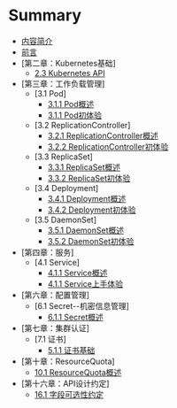 # Summary
* [内容简介](INTRODUCTION.md)
* [前言](FOREWORD.md)
* [第二章：Kubernetes基础]
    * [2.3 Kubernetes API](chapter02/2.3-kubernetes_API.md)
* [第三章：工作负载管理]
    * [3.1 Pod]
        * [3.1.1 Pod概述](chapter03/1.1-pod_overview.md)
        * [3.1.1 Pod初体验](chapter03/1.2-pod_quick_start.md)
    * [3.2 ReplicationController]
        * [3.2.1 ReplicationController概述](chapter03/2.1-replicationcontroller_overview.md)
        * [3.2.2 ReplicationController初体验](chapter03/2.2-replicationcontroller_quick_start.md)
    * [3.3 ReplicaSet]
        * [3.3.1 ReplicaSet概述](chapter03/3.1-replicaset_overview.md)
        * [3.3.2 ReplicaSet初体验](chapter03/3.2-replicaset_quick_start.md)
    * [3.4 Deployment]
        * [3.4.1 Deployment概述](chapter03/4.1-deployment_overview.md)
        * [3.4.2 Deployment初体验](chapter03/4.2-deployment_quickstart.md)
    * [3.5 DaemonSet]
        * [3.5.1 DaemonSet概述](chapter03/5.1-daemonset_overview.md)
        * [3.5.2 DaemonSet初体验](chapter03/5.2-daemonset_quickstart.md)
* [第四章：服务]
    * [4.1 Service]
        * [4.1.1 Service概述](chapter04/1.1-service_overview.md)
        * [4.1.1 Service上手体验](chapter04/1.2-service_quickstart.md)
* [第六章：配置管理]
    * [6.1 Secret--机密信息管理]
        * [6.1.1 Secret概述](chapter06/1.1-secret_overview.md)
* [第七章：集群认证]
    * [7.1 证书]
        * [5.1.1 证书基础](chapter07/1.1-certificate.md)
* [第十章：ResourceQuota]
    * [10.1 ResourceQuota概述](chapter10/1.1-resourcequota_overview.md)
* [第十六章：API设计约定]
    * [16.1 字段可选性约定](chapter16/1.1-optional_vs_required.md)
   
